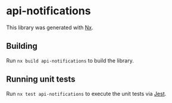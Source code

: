 # api-notifications

This library was generated with [Nx](https://nx.dev).

## Building

Run `nx build api-notifications` to build the library.

## Running unit tests

Run `nx test api-notifications` to execute the unit tests via [Jest](https://jestjs.io).
